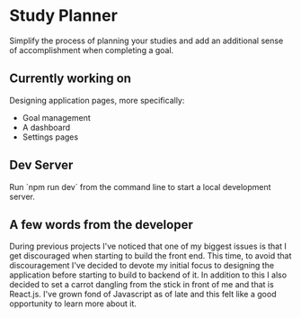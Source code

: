 # Study Planner
Simplify the process of planning your studies and add an additional sense of accomplishment when completing a goal.

## Currently working on
Designing application pages, more specifically:

* Goal management
* A dashboard
* Settings pages

## Dev Server
Run ´npm run dev´ from the command line to start a local development server.

## A few words from the developer
During previous projects I've noticed that one of my biggest issues is that I get discouraged when starting to build the front end. This time, to avoid that discouragement I've decided to devote my initial focus to designing the application before starting to build to backend of it. In addition to this I also decided to set a carrot dangling from the stick in front of me and that is React.js. I've grown fond of Javascript as of late and this felt like a good opportunity to learn more about it.
